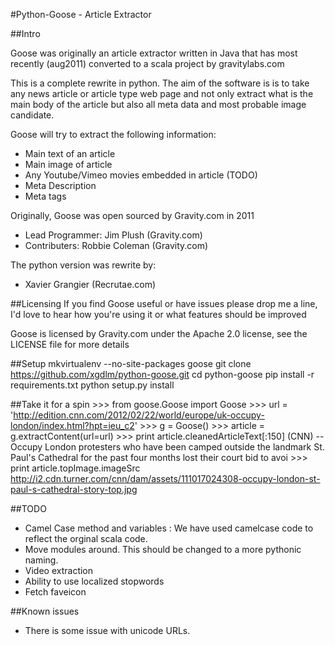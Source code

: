#Python-Goose - Article Extractor

##Intro


Goose was originally an article extractor written in Java that has most recently (aug2011) converted to a scala project by gravitylabs.com

This is a complete rewrite in python. The aim of the software is is to take any news article or article type web page and not only extract what is the main body of the article but also all meta data and most probable image candidate.

Goose will try to extract the following information:

 - Main text of an article
 - Main image of article
 - Any Youtube/Vimeo movies embedded in article (TODO)
 - Meta Description
 - Meta tags


Originally, Goose was open sourced by Gravity.com in 2011

 - Lead Programmer: Jim Plush (Gravity.com)
 - Contributers: Robbie Coleman (Gravity.com)

The python version was rewrite by:

 - Xavier Grangier (Recrutae.com)

##Licensing
If you find Goose useful or have issues please drop me a line, I'd love to hear how you're using it or what features should be improved

Goose is licensed by Gravity.com under the Apache 2.0 license, see the LICENSE file for more details

##Setup
    mkvirtualenv --no-site-packages goose
    git clone https://github.com/xgdlm/python-goose.git
    cd python-goose
    pip install -r requirements.txt
    python setup.py install
    
    
    

##Take it for a spin
    >>> from goose.Goose import Goose
    >>> url = 'http://edition.cnn.com/2012/02/22/world/europe/uk-occupy-london/index.html?hpt=ieu_c2'
    >>> g = Goose()
    >>> article = g.extractContent(url=url)
    >>> print article.cleanedArticleText[:150]
    (CNN) -- Occupy London protesters who have been camped outside the landmark St. Paul's Cathedral for the past four months lost their court bid to avoi
    >>> print article.topImage.imageSrc
    http://i2.cdn.turner.com/cnn/dam/assets/111017024308-occupy-london-st-paul-s-cathedral-story-top.jpg


##TODO
  - Camel Case method and variables : We have used camelcase code to reflect the orginal scala code.
  - Move modules around.
    This should be changed to a more pythonic naming.
  - Video extraction
  - Ability to use localized stopwords
  - Fetch faveicon 

##Known issues
  - There is some issue with unicode URLs.